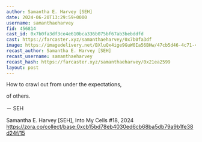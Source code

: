```yaml
---
author: Samantha E. Harvey [SEH]
date: 2024-06-20T13:29:59+0000
username: samanthaeharvey
fid: 456814
cast_id: 0x7b0fa3df3ce4e610bca336b075bf67ab3bebddfd
cast: https://farcaster.xyz/samanthaeharvey/0x7b0fa3df
image: https://imagedelivery.net/BXluQx4ige9GuW0Ia56BHw/47cb5d46-4c71-497c-311b-c30d42e8c100/original
recast_author: Samantha E. Harvey [SEH]
recast_username: samanthaeharvey
recast_hash: https://farcaster.xyz/samanthaeharvey/0x21ea2599
layout: post
---
```


How
to
crawl
out
from
under
the
expectations,

of
others.

－ SEH

Samantha E. Harvey [SEH], Into My Cells #18, 2024
https://zora.co/collect/base:0xcb15bd78eb4030ed6cb68ba5db79a9b1fe38d24f/15

<img src='https://imagedelivery.net/BXluQx4ige9GuW0Ia56BHw/47cb5d46-4c71-497c-311b-c30d42e8c100/original' alt='' referrerpolicy='no-referrer'/>
